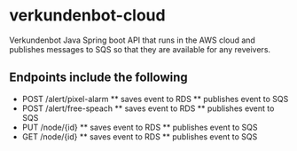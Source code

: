 # verkundenbot-cloud
Verkundenbot Java Spring boot API that runs in the AWS cloud and publishes messages to SQS so that they are available for any reveivers.

## Endpoints include the following
* POST /alert/pixel-alarm
** saves event to RDS
** publishes event to SQS
* POST /alert/free-speach
** saves event to RDS
** publishes event to SQS
* PUT /node/{id}
** saves event to RDS
** publishes event to SQS
* GET /node/{id}
** saves event to RDS
** publishes event to SQS
